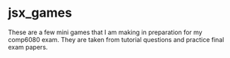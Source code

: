 # jsx_games
These are a few mini games that I am making in preparation for my comp6080 exam. They are taken from tutorial questions and practice final exam papers.
